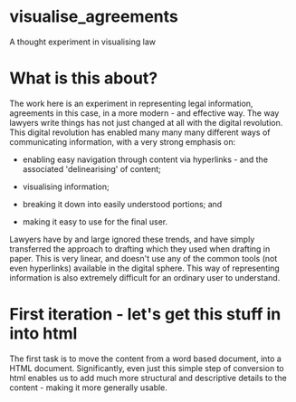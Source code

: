 # visualise_agreements
A thought experiment in visualising law
# What is this about?
The work here is an experiment in representing legal information, agreements in this case, in a more modern - and effective way. The way lawyers write things has not just changed at all with the digital revolution.  This digital revolution has enabled many many many different ways of communicating information, with a very strong emphasis on:

* enabling easy navigation through content via hyperlinks - and the associated 'delinearising' of content; 

* visualising information; 

* breaking it down into easily understood portions; and 

* making it easy to use for the final user. 

Lawyers have by and large ignored these trends, and have simply transferred the approach to drafting which they used when  drafting in paper.  This is very linear, and doesn't use any of the common tools (not even hyperlinks) available in the digital sphere. This way of representing information is also extremely difficult for an ordinary user to understand. 
# First iteration - let's get this stuff in into html
The first task is to move the content from a word based document, into a HTML document.  Significantly, even just this simple step of conversion to html enables us to add much more structural and descriptive details to the content - making it more generally usable. 



